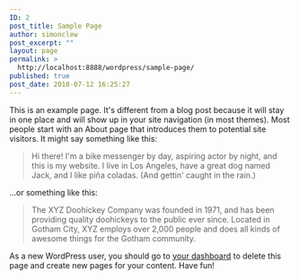 ```yaml
---
ID: 2
post_title: Sample Page
author: simonclew
post_excerpt: ""
layout: page
permalink: >
  http://localhost:8888/wordpress/sample-page/
published: true
post_date: 2018-07-12 16:25:27
---
```

This is an example page. It's different from a blog post because it will stay in one place and will show up in your site navigation (in most themes). Most people start with an About page that introduces them to potential site visitors. It might say something like this:

<blockquote>Hi there! I'm a bike messenger by day, aspiring actor by night, and this is my website. I live in Los Angeles, have a great dog named Jack, and I like pi&#241;a coladas. (And gettin' caught in the rain.)</blockquote>

...or something like this:

<blockquote>The XYZ Doohickey Company was founded in 1971, and has been providing quality doohickeys to the public ever since. Located in Gotham City, XYZ employs over 2,000 people and does all kinds of awesome things for the Gotham community.</blockquote>

As a new WordPress user, you should go to <a href="http://localhost:8888/wordpress/wp-admin/">your dashboard</a> to delete this page and create new pages for your content. Have fun!